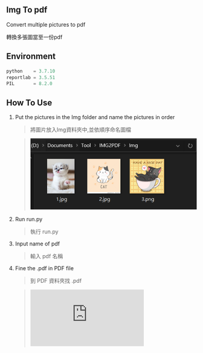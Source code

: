 ## Img To pdf
Convert multiple pictures to pdf

轉換多張圖當至一份pdf
## Environment

```python
python    = 3.7.10
reportlab = 3.5.51
PIL       = 8.2.0
```

## How To Use
1. Put the pictures in the Img folder and name the pictures in order

    >將圖片放入Img資料夾中,並依順序命名圖檔

    >![folder](https://github.com/OuTingYun/Images/blob/master/IMG2PDF/folder.png)

2. Run run.py

    >執行 run.py

3. Input name of pdf
    
    >輸入 pdf 名稱
4. Fine the .pdf in PDF file

    >到 PDF 資料夾找 .pdf

    >![sample](https://github.com/OuTingYun/IMG2PDF/blob/master/PDF/create.pdf)